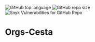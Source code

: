 ![GitHub top language](https://img.shields.io/github/languages/top/marcelofilipov/filipov-orgs-cesta)
![GitHub repo size](https://img.shields.io/github/repo-size/marcelofilipov/filipov-orgs-cesta)
![Snyk Vulnerabilities for GitHub Repo](https://img.shields.io/snyk/vulnerabilities/github/marcelofilipov/filipov-orgs-cesta)

# Orgs-Cesta
